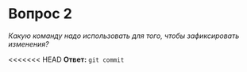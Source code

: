 # Вопрос 2

*Какую команду надо использовать для того, чтобы зафиксировать изменения?*

<<<<<<< HEAD
**Ответ:** `git commit`

